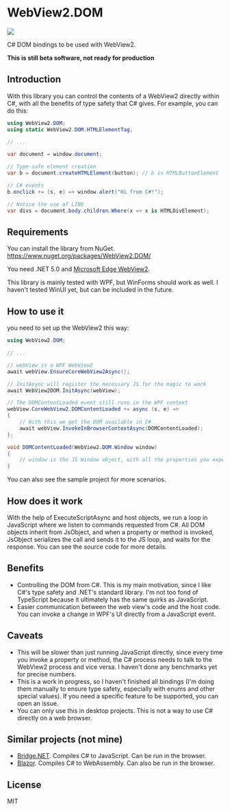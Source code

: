 # WebView2.DOM
<a href="https://www.nuget.org/packages/WebView2.DOM/"><img src="https://img.shields.io/nuget/v/WebView2.DOM" /></a>

C# DOM bindings to be used with WebView2.

**This is still beta software, not ready for production**

## Introduction

With this library you can control the contents of a WebView2 directly within C#, with all the benefits of type safety that C# gives. For example, you can do this:

```csharp
using WebView2.DOM;
using static WebView2.DOM.HTMLElementTag;

// ...

var document = window.document;

// Type-safe element creation
var b = document.createHTMLElement(button); // b is HTMLButtonElement

// C# events
b.onclick += (s, e) => window.alert("Hi from C#!"); 

// Notice the use of LINQ
var divs = document.body.children.Where(x => x is HTMLDivElement);
```

## Requirements

You can install the library from NuGet. https://www.nuget.org/packages/WebView2.DOM/

You need .NET 5.0 and [Microsoft Edge WebView2](https://docs.microsoft.com/en-us/microsoft-edge/webview2/).

This library is mainly tested with WPF, but WinForms should work as well. I haven't tested WinUI yet, but can be included in the future.

## How to use it

you need to set up the WebView2 this way:

```csharp
using WebView2.DOM;

// ...

// webView is a WPF WebView2
await webView.EnsureCoreWebView2Async();

// InitAsync will register the necessary JS for the magic to work
await WebView2DOM.InitAsync(webView);

// The DOMContentLoaded event still runs in the WPF context
webView.CoreWebView2.DOMContentLoaded += async (s, e) =>
{
	// With this we get the DOM available in C#
	await webView.InvokeInBrowserContextAsync(DOMContentLoaded);
};

void DOMContentLoaded(WebView2.DOM.Window window)
{
	// window is the JS Window object, with all the properties you expect
}
```

You can also see the sample project for more scenarios.

## How does it work

With the help of ExecuteScriptAsync and host objects, we run a loop in JavaScript where we listen to commands requested from C#. All DOM objects inherit from JsObject, and when a property or method is invoked, JsObject serializes the call and sends it to the JS loop, and waits for the response. You can see the source code for more details.

## Benefits

* Controlling the DOM from C#. This is my main motivation, since I like C#'s type safety and .NET's standard library. I'm not too fond of TypeScript because it ultimately has the same quirks as JavaScript.
* Easier communication between the web view's code and the host code. You can invoke a change in WPF's UI directly from a JavaScript event.

## Caveats

* This will be slower than just running JavaScript directly, since every time you invoke a property or method, the C# process needs to talk to the WebView2 process and vice versa. I haven't done any benchmarks yet for precise numbers.
* This is a work in progress, so I haven't finished all bindings (I'm doing them manually to ensure type safety, especially with enums and other special values). If you need a specific feature to be supported, you can open an issue.
* You can only use this in desktop projects. This is not a way to use C# directly on a web browser.

## Similar projects (not mine)

* [Bridge.NET](https://github.com/bridgedotnet/Bridge). Compiles C# to JavaScript. Can be run in the browser.
* [Blazor](https://dotnet.microsoft.com/apps/aspnet/web-apps/blazor). Compiles C# to WebAssembly. Can also be run in the browser.

## License

MIT
